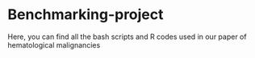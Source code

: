 # Benchmarking-project
Here, you can find all the bash scripts and R codes used in our paper of hematological malignancies
